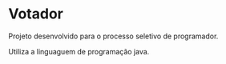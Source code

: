 # Votador

Projeto desenvolvido para o processo seletivo de programador.

Utiliza a linguaguem de programação java.
